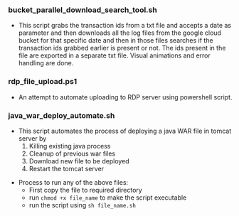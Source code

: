 ### bucket_parallel_download_search_tool.sh
- This script grabs the transaction ids from a txt file and accepts a date as parameter and then downloads all the log files from the google cloud bucket for that specific date and then in those files searches if the transaction ids grabbed earlier is present or not. The ids present in the file are exported in a separate txt file. 
  Visual animations and error handling are done.

### rdp_file_upload.ps1
- An attempt to automate uploading to RDP server using powershell script.

### java_war_deploy_automate.sh
- This script automates the process of deploying a java WAR file in tomcat server by
  1. Killing existing java process
  2. Cleanup of previous war files
  3. Download new file to be deployed
  4. Restart the tomcat server


 * Process to run any of the above files:
     - First copy the file to required directory
     - run `chmod +x file_name` to make the script executable
     - run the script using `sh file_name.sh`
